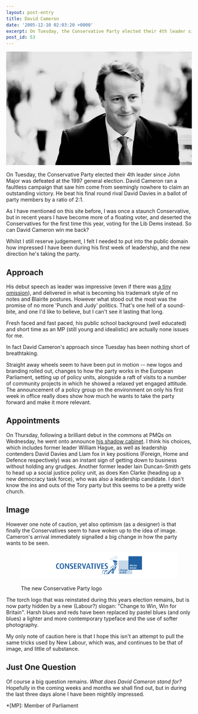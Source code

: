 ```yaml
---
layout: post-entry
title: David Cameron
date: '2005-12-10 02:03:20 +0000'
excerpt: On Tuesday, the Conservative Party elected their 4th leader since John Major was defeated at the 1997 general election.
post_id: 53
---
```

![David Cameron](/assets/2005/12/david_cameron.jpg)

On Tuesday, the Conservative Party elected their 4th leader since John Major was defeated at the 1997 general election. David Cameron ran a faultless campaign that saw him come from seemingly nowhere to claim an outstanding victory. He beat his final round rival David Davies in a ballot of party members by a ratio of 2:1.

As I have mentioned on this site before, I was once a staunch Conservative, but in recent years I have become more of a floating voter, and deserted the Conservatives for the first time this year, voting for the Lib Dems instead. So can David Cameron win me back?

Whilst I still reserve judgement, I felt I needed to put into the public domain how impressed I have been during his first week of leadership, and the new direction he's taking the party.

## Approach
His debut speech as leader was impressive (even if there was [a tiny omission][1]), and delivered in what is becoming his trademark style of no notes and Blairite postures. However what stood out the most was the promise of no more 'Punch and Judy' politics. That's one hell of a sound-bite, and one I'd like to believe, but I can't see it lasting that long.

Fresh faced and fast paced, his public school background (well educated) and short time as an MP (still young and idealistic) are actually none issues for me.

In fact David Cameron's approach since Tuesday has been nothing short of breathtaking.

Straight away wheels seem to have been put in motion -- new logos and branding rolled out, changes to how the party works in the European Parliament, setting up of policy units, alongside a raft of visits to a number of community projects in which he showed a relaxed yet engaged attitude. The announcement of a policy group on the environment on only his first week in office really does show how much he wants to take the party forward and make it more relevant.

## Appointments
On Thursday, following a brilliant debut in the commons at PMQs on Wednesday, he went onto announce [his shadow cabinet][2]. I think his choices, which includes former leader William Hague, as well as leadership contenders David Davies and Liam fox in key positions (Foreign, Home and Defence respectively) was an instant sign of getting down to business without holding any grudges. Another former leader Iain Duncan-Smith gets to head up a social justice policy unit, as does Ken Clarke (heading up a new democracy task force), who was also a leadership candidate. I don't know the ins and outs of the Tory party but this seems to be a pretty wide church.

## Image
However one note of caution, yet also optimism (as a designer) is that finally the Conservatives seem to have woken up to the idea of image. Cameron's arrival immediately signalled a big change in how the party wants to be seen.

<figure>
    <img src="/assets/2005/12/newtorylogo.png" alt=""/>
    <figcaption>
        <p>The new Conservative Party logo</p>
    </figcaption>
</figure>

The torch logo that was reinstated during this years election remains, but is now party hidden by a new (Labour?) slogan: "Change to Win, Win for Britain". Harsh blues and reds have been replaced by pastel blues (and only blues) a lighter and more contemporary typeface and the use of softer photography.

My only note of caution here is that I hope this isn't an attempt to pull the same tricks used by New Labour, which was, and continues to be that of image, and little of substance.

## Just One Question
Of course a big question remains. *What does David Cameron stand for?* Hopefully in the coming weeks and months we shall find out, but in during the last three days alone I have been mightily impressed.

[1]: http://blogs.bbc.co.uk/nickrobinson/2005/12/dcs_missing_cha.html
[2]: http://news.bbc.co.uk/1/hi/uk_politics/4509458.stm

*[MP]: Member of Parliament